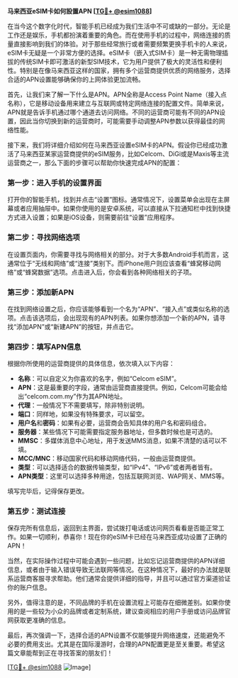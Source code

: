 **马来西亚eSIM卡如何設置APN [[TG💪+ @esim1088](https://t.me/s/esim1088)]**

在当今这个数字化时代，智能手机已经成为我们生活中不可或缺的一部分。无论是工作还是娱乐，手机都扮演着重要的角色。而在使用手机的过程中，网络连接的质量直接影响到我们的体验。对于那些经常旅行或者需要频繁更换手机卡的人来说，eSIM卡无疑是一个非常方便的选择。eSIM卡（嵌入式SIM卡）是一种无需物理插拔的传统SIM卡即可激活的新型SIM技术，它为用户提供了极大的灵活性和便利性。特别是在像马来西亚这样的国家，拥有多个运营商提供优质的网络服务，选择合适的APN设置能够确保你的上网体验更加流畅。

首先，让我们来了解一下什么是APN。APN全称是Access Point Name（接入点名称），它是移动设备用来建立与互联网或特定网络连接的配置文件。简单来说，APN就是告诉手机通过哪个通道去访问网络。不同的运营商可能有不同的APN设置，因此当你切换到新的运营商时，可能需要手动调整APN参数以获得最佳的网络性能。

接下来，我们将详细介绍如何在马来西亚设置eSIM卡的APN。假设你已经成功激活了马来西亚某家运营商提供的eSIM服务，比如Celcom、DiGi或是Maxis等主流运营商之一，那么下面的步骤可以帮助你快速完成APN的配置：

### 第一步：进入手机的设置界面

打开你的智能手机，找到并点击“设置”图标。通常情况下，设置菜单会出现在主屏幕或者应用抽屉中。如果你使用的是安卓系统，可以直接从下拉通知栏中找到快捷方式进入设置；如果是iOS设备，则需要前往“设置”应用程序。

### 第二步：寻找网络选项

在设置页面内，你需要寻找与网络相关的部分。对于大多数Android手机而言，这通常位于“无线和网络”或“连接”类别下。而iPhone用户则应该查看“蜂窝移动网络”或“蜂窝数据”选项。点击进入后，你会看到各种网络相关的子项。

### 第三步：添加新APN

在找到网络设置之后，你应该能够看到一个名为“APN”、“接入点”或类似名称的选项。点击该选项后，会出现现有的APN列表。如果你想添加一个新的APN，请寻找“添加APN”或“新建APN”的按钮，并点击它。

### 第四步：填写APN信息

根据你所使用的运营商提供的具体信息，依次填入以下内容：
- **名称**：可以自定义为你喜欢的名字，例如“Celcom eSIM”。
- **APN**：这是最重要的字段，通常由运营商直接提供。例如，Celcom可能会给出“celcom.com.my”作为其APN地址。
- **代理**：一般情况下不需要填写，除非特别说明。
- **端口**：同样地，如果没有特殊要求，可以留空。
- **用户名**和**密码**：如果有必要，运营商会告知具体的用户名和密码组合。
- **服务器**：某些情况下可能需要指定服务器地址，但多数时候也是可选的。
- **MMSC**：多媒体消息中心地址，用于发送MMS消息，如果不清楚的话可以不填。
- **MCC/MNC**：移动国家代码和移动网络代码，一般由运营商提供。
- **类型**：可以选择适合的数据传输类型，如“IPv4”、“IPv6”或者两者皆有。
- **APN类型**：这里可以选择多种用途，包括互联网浏览、WAP网关、MMS等。

填写完毕后，记得保存更改。

### 第五步：测试连接

保存完所有信息后，返回到主界面，尝试拨打电话或访问网页看看是否能正常工作。如果一切顺利，恭喜你！现在你的eSIM卡已经在马来西亚成功设置了正确的APN！

当然，在实际操作过程中可能会遇到一些问题，比如忘记运营商提供的APN详细信息，或者由于输入错误导致无法联网等情况。在这种情况下，最好的办法就是联系运营商客服寻求帮助。他们通常会提供详细的指导，并且可以通过官方渠道验证你的账户信息。

另外，值得注意的是，不同品牌的手机在设置流程上可能存在细微差别。如果你使用的是一些较为小众的品牌或者定制系统，建议查阅相应的用户手册或访问品牌官网获取更准确的信息。

最后，再次强调一下，选择合适的APN设置不仅能够提升网络速度，还能避免不必要的费用支出。尤其是在国际漫游时，合理的APN配置更是至关重要。希望这篇文章能帮到正在寻找答案的朋友们！

[[TG💪+ @esim1088](https://t.me/s/esim1088) ![Image](https://i.postimg.cc/4NQfJmqS/Snipaste-2025-05-13-00-14-12.png)]